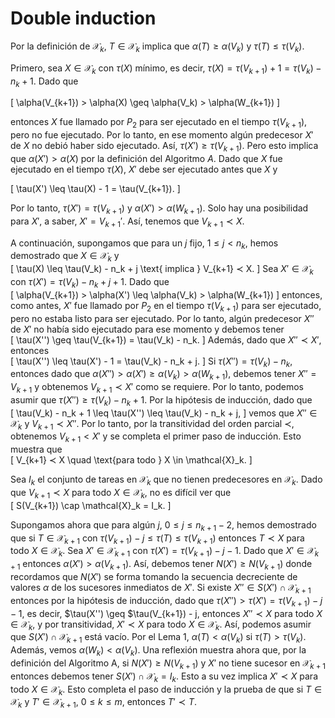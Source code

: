 # Double induction

Por la definición de $\mathcal{X}_k$, $T \in \mathcal{X}_k$ implica que $\alpha(T) \geq \alpha(V_k)$ y $\tau(T) \leq \tau(V_k)$.

Primero, sea $X \in \mathcal{X}_k$ con $\tau(X)$ mínimo, es decir, $\tau(X) = \tau(V_{k+1}) + 1 = \tau(V_k) - n_k + 1$. Dado que

\[
\alpha(V_{k+1}) > \alpha(X) \geq \alpha(V_k) > \alpha(W_{k+1})
\]

entonces $X$ fue llamado por $P_2$ para ser ejecutado en el tiempo $\tau(V_{k+1})$, pero no fue ejecutado. Por lo tanto, en ese momento algún predecesor $X'$ de $X$ no debió haber sido ejecutado. Así, $\tau(X') \geq \tau(V_{k+1})$. Pero esto implica que $\alpha(X') > \alpha(X)$ por la definición del Algoritmo $A$. Dado que $X$ fue ejecutado en el tiempo $\tau(X)$, $X'$ debe ser ejecutado antes que $X$ y

\[
\tau(X') \leq \tau(X) - 1 = \tau(V_{k+1}).
\]

Por lo tanto, $\tau(X') = \tau(V_{k+1})$ y $\alpha(X') > \alpha(W_{k+1})$. Solo hay una posibilidad para $X'$, a saber, $X' = V_{k+1}'$. Así, tenemos que $V_{k+1} ≺ X$.

A continuación, supongamos que para un $j$ fijo, $1 \leq j < n_k$, hemos demostrado que $X \in \mathcal{X}_k$ y  
\[
\tau(X) \leq \tau(V_k) - n_k + j \text{ implica } V_{k+1} ≺ X.
\]
Sea $X' \in \mathcal{X}_k$ con $\tau(X') = \tau(V_k) - n_k + j + 1$. Dado que  
\[
\alpha(V_{k+1}) > \alpha(X') \leq \alpha(V_k) > \alpha(W_{k+1})
\]
entonces, como antes, $X'$ fue llamado por $P_2$ en el tiempo $\tau(V_{k+1})$ para ser ejecutado, pero no estaba listo para ser ejecutado. Por lo tanto, algún predecesor $X''$ de $X'$ no había sido ejecutado para ese momento y debemos tener  
\[
\tau(X'') \geq \tau(V_{k+1}) = \tau(V_k) - n_k.
\]
Además, dado que $X'' ≺ X'$, entonces  
\[
\tau(X'') \leq \tau(X') - 1 = \tau(V_k) - n_k + j.
\]
Si $\tau(X'') = \tau(V_k) - n_k$, entonces dado que $\alpha(X'') > \alpha(X') \geq \alpha(V_k) > \alpha(W_{k+1})$, debemos tener $X'' = V_{k+1}$ y obtenemos $V_{k+1} ≺ X'$ como se requiere. Por lo tanto, podemos asumir que $\tau(X'') \geq \tau(V_k) - n_k + 1$. Por la hipótesis de inducción, dado que  
\[
\tau(V_k) - n_k + 1 \leq \tau(X'') \leq \tau(V_k) - n_k + j,
\]
vemos que $X'' \in \mathcal{X}_k$ y $V_{k+1} ≺ X''$. Por lo tanto, por la transitividad del orden parcial $≺$, obtenemos $V_{k+1} < X'$ y se completa el primer paso de inducción. Esto muestra que  
\[
V_{k+1} ≺ X \quad \text{para todo } X \in \mathcal{X}_k.
\]

Sea $I_k$ el conjunto de tareas en $\mathcal{X}_k$ que no tienen predecesores en $\mathcal{X}_k$. Dado que $V_{k+1} ≺ X$ para todo $X \in \mathcal{X}_k$, no es difícil ver que  
\[
S(V_{k+1}) \cap \mathcal{X}_k = I_k.
\]

Supongamos ahora que para algún $j$, $0 \leq j \leq n_{k+1} - 2$, hemos demostrado que si $T \in \mathcal{X}_{k+1}$ con $\tau(V_{k+1}) - j \leq \tau(T) \leq \tau(V_{k+1})$ entonces $T \prec X$ para todo $X \in \mathcal{X}_k$. Sea $X' \in \mathcal{X}_{k+1}$ con $\tau(X') = \tau(V_{k+1}) - j - 1$. Dado que $X' \in \mathcal{X}_{k+1}$ entonces $\alpha(X') > \alpha(V_{k+1})$. Así, debemos tener $N(X') \geq N(V_{k+1})$ donde recordamos que $N(X')$ se forma tomando la secuencia decreciente de valores $\alpha$ de los sucesores inmediatos de $X'$. Si existe $X'' \in S(X') \cap \mathcal{X}_{k+1}$ entonces por la hipótesis de inducción, dado que $\tau(X'') > \tau(X') = \tau(V_{k+1}) - j - 1$, es decir, $\tau(X'') \geq $\tau(V_{k+1}) - j, entonces $X'' \prec X$ para todo $X \in \mathcal{X}_k$, y por transitividad, $X' \prec X$ para todo $X \in \mathcal{X}_k$. Así, podemos asumir que $S(X') \cap \mathcal{X}_{k+1}$ está vacío. Por el Lema 1, $\alpha(T) < \alpha(V_k)$ si $\tau(T) > \tau(V_k)$. Además, vemos $\alpha(W_k) < \alpha(V_k)$. Una reflexión muestra ahora que, por la definición del Algoritmo A, si $N(X') \geq N(V_{k+1})$ y $X'$ no tiene sucesor en $\mathcal{X}_{k+1}$ entonces debemos tener $S(X') \cap \mathcal{X}_k = I_k$. Esto a su vez implica $X' \prec X$ para todo $X \in \mathcal{X}_k$. Esto completa el paso de inducción y la prueba de que si $T \in \mathcal{X}_k$ y $T' \in \mathcal{X}_{k+1}$, $0 \leq k \leq m$, entonces $T' \prec T$.